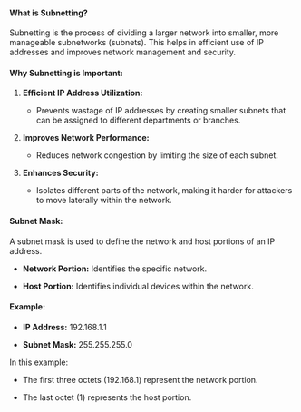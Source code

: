 #### What is Subnetting?

Subnetting is the process of dividing a larger network into smaller, more manageable subnetworks (subnets). This helps in efficient use of IP addresses and improves network management and security.

#### Why Subnetting is Important:

1. **Efficient IP Address Utilization:**
    
    - Prevents wastage of IP addresses by creating smaller subnets that can be assigned to different departments or branches.
        
2. **Improves Network Performance:**
    
    - Reduces network congestion by limiting the size of each subnet.
        
3. **Enhances Security:**
    
    - Isolates different parts of the network, making it harder for attackers to move laterally within the network.
        

#### Subnet Mask:

A subnet mask is used to define the network and host portions of an IP address.

- **Network Portion:** Identifies the specific network.
    
- **Host Portion:** Identifies individual devices within the network.
    

#### Example:

- **IP Address:** 192.168.1.1
    
- **Subnet Mask:** 255.255.255.0
    

In this example:

- The first three octets (192.168.1) represent the network portion.
    
- The last octet (1) represents the host portion.